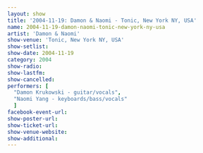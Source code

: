 ```yaml
---
layout: show
title: '2004-11-19: Damon & Naomi - Tonic, New York NY, USA'
name: 2004-11-19-damon-naomi-tonic-new-york-ny-usa
artist: 'Damon & Naomi'
show-venue: 'Tonic, New York NY, USA'
show-setlist: 
show-date: 2004-11-19
category: 2004
show-radio: 
show-lastfm: 
show-cancelled: 
performers: [
  "Damon Krukowski - guitar/vocals",
  "Naomi Yang - keyboards/bass/vocals"
  ]
facebook-event-url: 
show-poster-url: 
show-ticket-url: 
show-venue-website: 
show-additional: 
---
```


